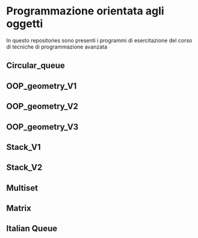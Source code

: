 # Programmazione orientata agli oggetti
In questo repositories sono presenti i programmi di esercitazione del corso di tecniche di programmazione avanzata

## Circular_queue

## OOP_geometry_V1
## OOP_geometry_V2
## OOP_geometry_V3

## Stack_V1
## Stack_V2

## Multiset

## Matrix

## Italian Queue